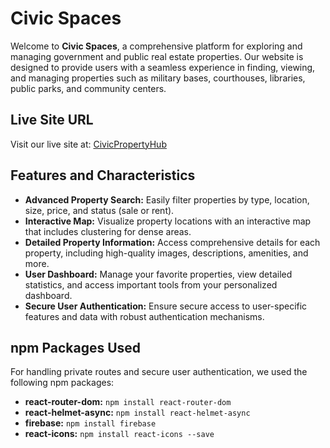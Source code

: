 # Civic Spaces

Welcome to **Civic Spaces**, a comprehensive platform for exploring and managing government and public real estate properties. Our website is designed to provide users with a seamless experience in finding, viewing, and managing properties such as military bases, courthouses, libraries, public parks, and community centers.

## Live Site URL
Visit our live site at: [CivicPropertyHub](https://www.civicpropertyhub.com)

## Features and Characteristics
- **Advanced Property Search:** Easily filter properties by type, location, size, price, and status (sale or rent).
- **Interactive Map:** Visualize property locations with an interactive map that includes clustering for dense areas.
- **Detailed Property Information:** Access comprehensive details for each property, including high-quality images, descriptions, amenities, and more.
- **User Dashboard:** Manage your favorite properties, view detailed statistics, and access important tools from your personalized dashboard.
- **Secure User Authentication:** Ensure secure access to user-specific features and data with robust authentication mechanisms.

## npm Packages Used
For handling private routes and secure user authentication, we used the following npm packages:
- **react-router-dom:** `npm install react-router-dom`
- **react-helmet-async:** `npm install react-helmet-async`
- **firebase:** `npm install firebase`
- **react-icons:** `npm install react-icons --save`
